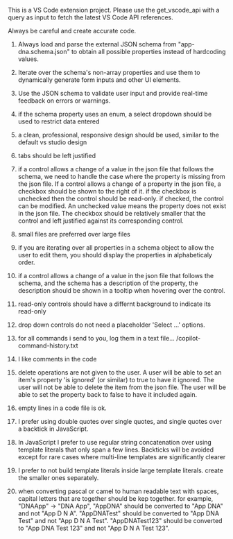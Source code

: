 <!-- Use this file to provide workspace-specific custom instructions to Copilot. For more details, visit https://code.visualstudio.com/docs/copilot/copilot-customization#_use-a-githubcopilotinstructionsmd-file -->

This is a VS Code extension project. Please use the get_vscode_api with a query as input to fetch the latest VS Code API references.

Always be careful and create accurate code.

1. Always load and parse the external JSON schema from "app-dna.schema.json" to obtain all possible properties instead of hardcoding values.

2. Iterate over the schema's non-array properties and use them to dynamically generate form inputs and other UI elements.

3. Use the JSON schema to validate user input and provide real-time feedback on errors or warnings.

4. if the schema property uses an enum, a select dropdown should be used to restrict data entered

5. a clean, professional, responsive design should be used, similar to the default vs studio design


6. tabs should be left justified

7. if a control allows a change of a value in the json file that follows the schema, we need to handle the case where the property is missing from the json file. If a control allows a change of a property in the json file, a checkbox should be shown to the right of it.  if the checkbox is unchecked then the control should be read-only. if checked, the control can be modified.  An unchecked value means the property does not exist in the json file. The checkbox should be relatively smaller that the control and left justified against its corresponding control.

8. small files are preferred over large files

9. if you are iterating over all properties in a schema object to allow the user to edit them, you should display the properties in alphabeticaly order.

10. if a control allows a change of a value in the json file that follows the schema, and the schema has a description of the property, the description should be shown in a tooltip when hovering over the control.

11. read-only controls should have a differnt background to indicate its read-only
 
12. drop down controls do not need a placeholder 'Select ...' options.

13. for all commands i send to you, log them in a text file... /copilot-command-history.txt

14. I like comments in the code

15. delete operations are not given to the user.  A user will be able to set an item's property 'is ignored' (or similar) to true to have it ignored.  The user will not be able to delete the item from the json file.  The user will be able to set the property back to false to have it included again.

16. empty lines in a code file is ok.

17. I prefer using double quotes over single quotes, and single quotes over a backtick in JavaScript.

18. In JavaScript I prefer to use regular string concatenation over using template literals that only span a few lines. Backticks will be avoided except for rare cases where multi-line templates are significantly clearer

19. I prefer to not build template literals inside large template literals. create the smaller ones separately.

20. when converting pascal or camel to human readable text with spaces, capital letters that are together should be kep together.  for example, 
"DNAApp" -> "DNA App", "AppDNA" should be converted to "App DNA" and not "App D N A".  "AppDNATest" should be converted to "App DNA Test" and not "App D N A Test".  "AppDNATest123" should be converted to "App DNA Test 123" and not "App D N A Test 123".